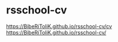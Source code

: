 # rsschool-cv
https://BibeRiToliK.github.io/rsschool-cv/cv  
https://BibeRiToliK.github.io/rsschool-cv/

